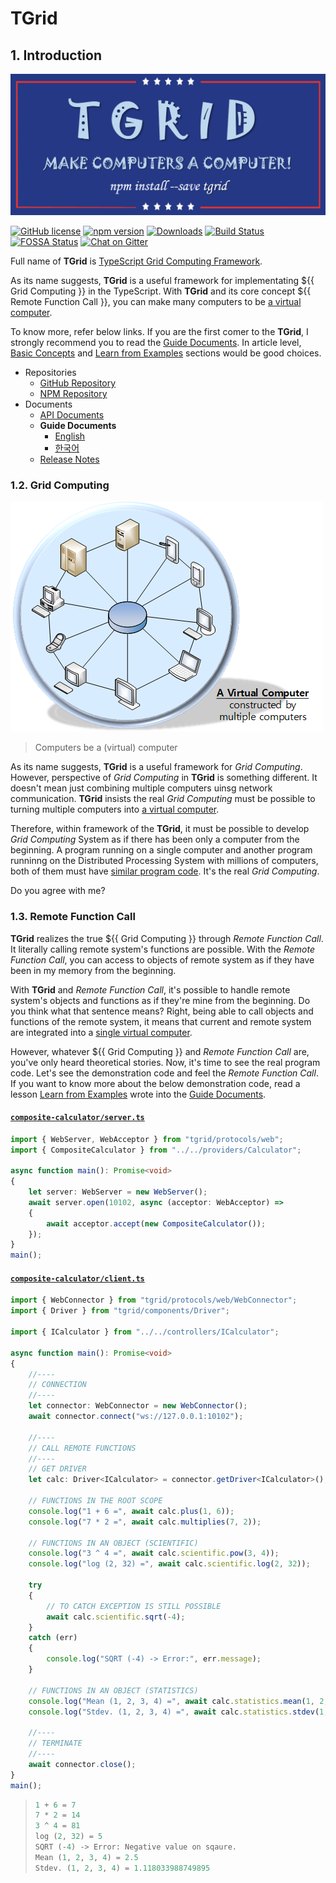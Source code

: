 <!-- @templates([
    [ "Grid Computing", "[Grid Computing](#12-grid-computing)" ],
    [ "Remote Function Call", "[Remote Function Call](#13-remote-function-call)" ]
]) -->

# TGrid
## 1. Introduction
![Slogan Flag](../assets/images/flag.png)

[![GitHub license](https://img.shields.io/badge/license-MIT-blue.svg)](https://github.com/samchon/tgrid/blob/master/LICENSE)
[![npm version](https://badge.fury.io/js/tgrid.svg)](https://www.npmjs.com/package/tgrid)
[![Downloads](https://img.shields.io/npm/dm/tgrid.svg)](https://www.npmjs.com/package/tgrid)
[![Build Status](https://travis-ci.org/samchon/tgrid.svg?branch=master)](https://travis-ci.org/samchon/tgrid)
[![FOSSA Status](https://app.fossa.io/api/projects/git%2Bgithub.com%2Fsamchon%2Ftgrid.svg?type=shield)](https://app.fossa.io/projects/git%2Bgithub.com%2Fsamchon%2Ftgrid?ref=badge_shield)
[![Chat on Gitter](https://badges.gitter.im/samchon/tgrid.svg)](https://gitter.im/samchon/tgrid?utm_source=badge&utm_medium=badge&utm_campaign=pr-badge&utm_content=badge)

Full name of **TGrid** is <u>TypeScript Grid Computing Framework</u>.

As its name suggests, **TGrid** is a useful framework for implementating ${{ Grid Computing }} in the TypeScript. With **TGrid** and its core concept ${{ Remote Function Call }}, you can make many computers to be <u>a virtual computer</u>.

To know more, refer below links. If you are the first comer to the **TGrid**, I strongly recommend you to read the [Guide Documents](https://tgrid.com). In article level, [Basic Concepts](https://tgrid.com/en/tutorial/concepts.html) and [Learn from Examples](https://tgrid.com/en/tutorial/examples.html) sections would be good choices.

  - Repositories
    - [GitHub Repository](https://github.com/samchon/tgrid)
    - [NPM Repository](https://www.npmjs.com/package/tgrid)
  - Documents
    - [API Documents](https://tgrid.com/api)
    - **Guide Documents**
      - [English](https://tgrid.com/en)
      - [한국어](https://tgrid.com/ko)
    - [Release Notes](https://github.com/samchon/tgrid/releases)




### 1.2. Grid Computing
![Grid Computing](../assets/images/concepts/grid-computing.png)

> Computers be a (virtual) computer

As its name suggests, **TGrid** is a useful framework for *Grid Computing*. However, perspective of *Grid Computing* in **TGrid** is something different. It doesn't mean just combining multiple computers uinsg network communication. **TGrid** insists the real *Grid Computing* must be possible to turning multiple computers into <u>a virtual computer</u>.

Therefore, within framework of the **TGrid**, it must be possible to develop *Grid Computing* System as if there has been only a computer from the beginning. A program running on a single computer and another program runninng on the Distributed Processing System with millions of computers, both of them must have <u>similar program code</u>. It's the real *Grid Computing*.

Do you agree with me?

### 1.3. Remote Function Call
**TGrid** realizes the true ${{ Grid Computing }} through *Remote Function Call*. It literally calling remote system's functions are possible. With the *Remote Function Call*, you can access to objects of remote system as if they have been in my memory from the beginning.

With **TGrid** and *Remote Function Call*, it's possible to handle remote system's objects and functions as if they're mine from the beginning. Do you think what that sentence means? Right, being able to call objects and functions of the remote system, it means that current and remote system are integrated into a <u>single virtual computer</u>.

However, whatever ${{ Grid Computing }} and *Remote Function Call* are, you've only heard theoretical stories. Now, it's time to see the real program code. Let's see the demonstration code and feel the *Remote Function Call*. If you want to know more about the below demonstration code, read a lesson [Learn from Examples](https://tgrid.com/en/tutorial/examples.html) wrote into the [Guide Documents](https://tgrid.com).

#### [`composite-calculator/server.ts`](https://github.com/samchon/tgrid.examples/blob/master/src/projects/composite-calculator/server.ts)
```typescript
import { WebServer, WebAcceptor } from "tgrid/protocols/web";
import { CompositeCalculator } from "../../providers/Calculator";

async function main(): Promise<void>
{
    let server: WebServer = new WebServer();
    await server.open(10102, async (acceptor: WebAcceptor) =>
    {
        await acceptor.accept(new CompositeCalculator());
    });
}
main();
```

#### [`composite-calculator/client.ts`](https://github.com/samchon/tgrid.examples/blob/master/src/projects/composite-calculator/client.ts)
```typescript
import { WebConnector } from "tgrid/protocols/web/WebConnector";
import { Driver } from "tgrid/components/Driver";

import { ICalculator } from "../../controllers/ICalculator";

async function main(): Promise<void>
{
    //----
    // CONNECTION
    //----
    let connector: WebConnector = new WebConnector();
    await connector.connect("ws://127.0.0.1:10102");

    //----
    // CALL REMOTE FUNCTIONS
    //----
    // GET DRIVER
    let calc: Driver<ICalculator> = connector.getDriver<ICalculator>();

    // FUNCTIONS IN THE ROOT SCOPE
    console.log("1 + 6 =", await calc.plus(1, 6));
    console.log("7 * 2 =", await calc.multiplies(7, 2));

    // FUNCTIONS IN AN OBJECT (SCIENTIFIC)
    console.log("3 ^ 4 =", await calc.scientific.pow(3, 4));
    console.log("log (2, 32) =", await calc.scientific.log(2, 32));

    try
    {
        // TO CATCH EXCEPTION IS STILL POSSIBLE
        await calc.scientific.sqrt(-4);
    }
    catch (err)
    {
        console.log("SQRT (-4) -> Error:", err.message);
    }

    // FUNCTIONS IN AN OBJECT (STATISTICS)
    console.log("Mean (1, 2, 3, 4) =", await calc.statistics.mean(1, 2, 3, 4));
    console.log("Stdev. (1, 2, 3, 4) =", await calc.statistics.stdev(1, 2, 3, 4));

    //----
    // TERMINATE
    //----
    await connector.close();
}
main();
```

> ```python
> 1 + 6 = 7
> 7 * 2 = 14
> 3 ^ 4 = 81
> log (2, 32) = 5
> SQRT (-4) -> Error: Negative value on sqaure.
> Mean (1, 2, 3, 4) = 2.5
> Stdev. (1, 2, 3, 4) = 1.118033988749895
> ```




<!-- @templates([
    ["chapter", "2"],
    ["assets", "../assets/"],
    ["blockchain.md", "appendix/blockchain.md"],
    ["examples.md", "tutorial/examples.md"]
]) -->
<!-- @import("appendix/internal/strengths.md") -->




<!-- @templates([
    ["market.md", "tutorial/projects/market.md"]
]) -->
<!-- @import("appendix/internal/opportunities.md") -->
